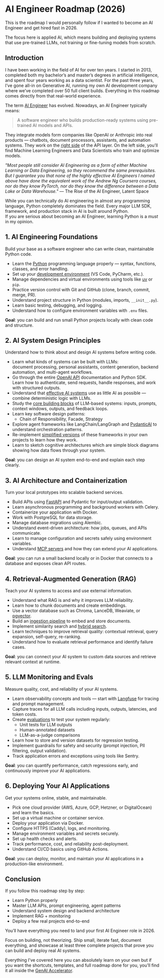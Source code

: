 # AI Engineer Roadmap (2026)

This is the roadmap I would personally follow if I wanted to become an AI Engineer and get hired fast in 2026.

The focus here is applied AI, which means building and deploying systems that use pre-trained LLMs, not training or fine-tuning models from scratch.

## Introduction

I have been working in the field of AI for over ten years. I started in 2013, completed both my bachelor’s and master’s degrees in artificial intelligence, and spent four years working as a data scientist. For the past three years, I’ve gone all-in on Generative AI, running my own AI development company where we’ve completed over 50 full client builds. Everything in this roadmap comes directly from that real-world experience.

The term [AI Engineer](https://www.latent.space/p/ai-engineer) has evolved. Nowadays, an AI Engineer typically means:

> A software engineer who builds production-ready systems using pre-trained AI models and APIs.

They integrate models form companies like OpenAI or Anthropic into real products — chatbots, document processors, assistants, and automation systems. They work on the [right side](https://www.latent.space/p/ai-engineer) of the API layer. On the left side, you’ll find Machine Learning Engineers and Data Scientists who train and optimize models.

*"Most people still consider AI Engineering as a form of either Machine Learning or Data Engineering, so they recommend the same prerequisites. But I guarantee you that none of the highly effective AI Engineers I named above have done the equivalent work of the Andrew Ng Coursera courses, nor do they know PyTorch, nor do they know the difference between a Data Lake or Data Warehouse."* — The Rise of the AI Engineer, Latent Space

While you can technically do AI engineering in almost any programming language, Python completely dominates the field. Every major LLM SDK, framework, and production stack in AI is built around Python.  
If you are serious about becoming an AI Engineer, learning Python is a *must* in my opinion.

## 1. AI Engineering Foundations

Build your base as a software engineer who can write clean, maintainable Python code.

- Learn the [Python](https://youtu.be/ygXn5nV5qFc) programming language properly — syntax, functions, classes, and error handling.  
- Set up your [development environment](https://youtu.be/mpk4Q5feWaw) (VS Code, PyCharm, etc.).  
- Manage dependencies and virtual environments using tools like [uv](https://youtu.be/5rTwOt9Qgik) or `pip`.  
- Practice version control with Git and GitHub (clone, branch, commit, merge, PR).  
- Understand project structure in Python (modules, imports, `__init__.py`).  
- Learn basic testing, debugging, and logging.  
- Understand how to configure environment variables with `.env` files.  

**Goal**: you can build and run small Python projects locally with clean code and structure.

## 2. AI System Design Principles

Understand how to think about and design AI systems before writing code.

- Learn what kinds of systems can be built with LLMs:  
  document processing, personal assistants, content generation, backend automation, and multi-agent workflows.  
- Go through the entire [OpenAI API](https://youtu.be/0pGxoubWI6s) documentation and Python SDK. Learn how to authenticate, send requests, handle responses, and work with structured outputs.  
- Understand that [effective AI systems](https://youtu.be/tx5OapbK-8A) use as little AI as possible — combine deterministic logic with LLMs.  
- Study the [core building blocks](https://youtu.be/T1Lowy1mnEg) of LLM-based systems: inputs, prompts, context windows, outputs, and feedback loops.  
- Learn key software design patterns:  
  - Chain of Responsibility, Facade, Strategy  
- Explore agent frameworks like LangChain/LangGraph and [PydanticAI](https://youtu.be/zcYtSckecD8) to understand orchestration patterns.  
- Re-implement [simplified versions](https://youtu.be/bZzyPscbtI8) of these frameworks in your own projects to learn how they work.  
- Learn to sketch cognitive architectures which are simple block diagrams showing how data flows through your system.  

**Goal**: you can design an AI system end-to-end and explain each step clearly.

## 3. AI Architecture and Containerization

Turn your local prototypes into scalable backend services.

- Build APIs using [FastAPI](https://youtu.be/-IaCV5-mlSk) and Pydantic for input/output validation.  
- Learn asynchronous programming and background workers with Celery.  
- Containerize your application with Docker.  
- Work with PostgreSQL for data storage.  
- Manage database migrations using Alembic.  
- Understand event-driven architecture: how jobs, queues, and APIs communicate.  
- Learn to manage configuration and secrets safely using environment variables.  
- Understand [MCP servers](https://youtu.be/5xqFjh56AwM) and how they can extend your AI applications.  

**Goal**: you can run a small backend locally or in Docker that connects to a database and exposes clean API routes.

## 4. Retrieval-Augmented Generation (RAG)

Teach your AI systems to access and use external information.

- Understand what RAG is and why it improves LLM reliability.  
- Learn how to chunk documents and create embeddings.  
- Use a vector database such as Chroma, LanceDB, Weaviate, or [pgvector](https://youtu.be/hAdEuDBN57g).  
- Build an [ingestion pipeline](https://youtu.be/9lBTS5dM27c) to embed and store documents.  
- Implement similarity search and [hybrid search](https://youtu.be/TbtBhbLh0cc).  
- Learn techniques to improve retrieval quality: contextual retrieval, query expansion, self-query, re-ranking.  
- Understand how to evaluate retrieval performance and identify failure cases.  

**Goal**: you can connect your AI system to custom data sources and retrieve relevant context at runtime.

## 5. LLM Monitoring and Evals

Measure quality, cost, and reliability of your AI systems.

- Learn observability concepts and tools — start with [Langfuse](https://youtu.be/epnPfe5am3I) for tracing and prompt management.  
- Capture traces for all LLM calls including inputs, outputs, latencies, and token costs.  
- Create [evaluations](https://youtu.be/a3SMraZWNNs) to test your system regularly:  
  - Unit tests for LLM outputs  
  - Human-annotated datasets  
  - LLM-as-a-judge comparisons  
- Learn how to store and version datasets for regression testing.  
- Implement guardrails for safety and security (prompt injection, PII filtering, output validation).  
- Track application errors and exceptions using tools like Sentry.  

**Goal**: you can quantify performance, catch regressions early, and continuously improve your AI applications.

## 6. Deploying Your AI Applications

Get your systems online, stable, and maintainable.

- Pick one cloud provider (AWS, Azure, GCP, Hetzner, or DigitalOcean) and learn the basics.  
- Set up a virtual machine or container service.  
- Deploy your application via Docker.  
- Configure HTTPS (Caddy), logs, and monitoring.  
- Manage environment variables and secrets securely.  
- Set up health checks and alerts.  
- Track performance, cost, and reliability post-deployment.  
- Understand CI/CD basics using GitHub Actions.  

**Goal**: you can deploy, monitor, and maintain your AI applications in a production-like environment.

## Conclusion

If you follow this roadmap step by step:

- Learn Python properly  
- Master LLM APIs, prompt engineering, agent patterns
- Understand system design and backend architecture  
- Implement RAG + monitoring  
- Deploy a few real projects end-to-end  

You’ll have everything you need to land your first AI Engineer role in 2026.  

Focus on building, not theorizing. Ship small, iterate fast, document everything, and showcase at least three complete projects that prove you can build and deploy real AI systems.

Everything I’ve covered here you can absolutely learn on your own but if you want the shortcuts, templates, and full roadmap done for you, you’ll find it all inside the [GenAI Accelerator](https://go.datalumina.com/nVjixnJ).